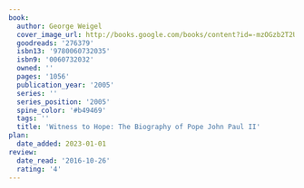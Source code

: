 ```yaml
---
book:
  author: George Weigel
  cover_image_url: http://books.google.com/books/content?id=-mzOGzb2T2UC&printsec=frontcover&img=1&zoom=1&edge=curl&source=gbs_api
  goodreads: '276379'
  isbn13: '9780060732035'
  isbn9: '0060732032'
  owned: ''
  pages: '1056'
  publication_year: '2005'
  series: ''
  series_position: '2005'
  spine_color: '#b49469'
  tags: ''
  title: 'Witness to Hope: The Biography of Pope John Paul II'
plan:
  date_added: 2023-01-01
review:
  date_read: '2016-10-26'
  rating: '4'
---
```

